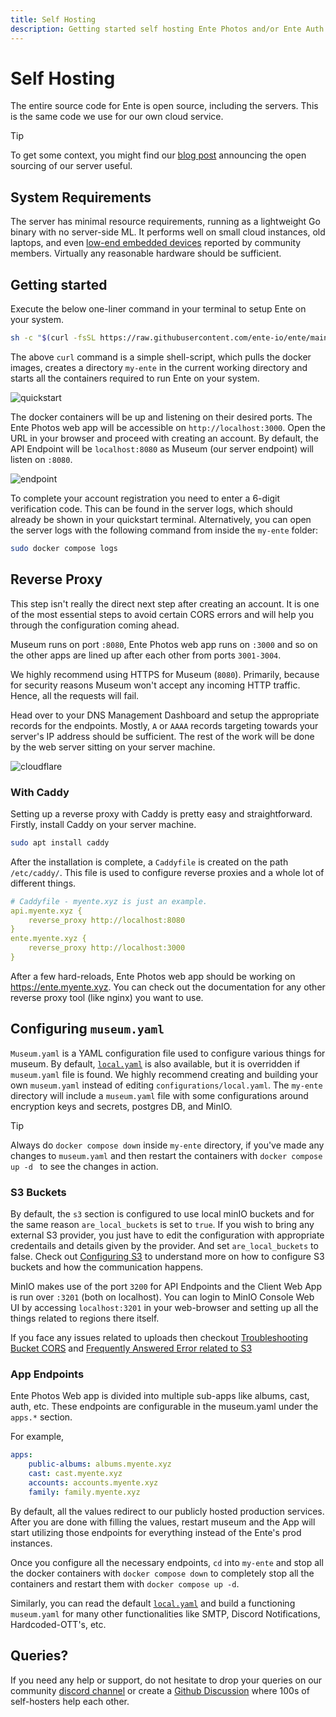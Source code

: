 ```yaml
---
title: Self Hosting
description: Getting started self hosting Ente Photos and/or Ente Auth
---
```


# Self Hosting

The entire source code for Ente is open source, including the servers. This is
the same code we use for our own cloud service.

> [!TIP]
>
> To get some context, you might find our
> [blog post](https://ente.io/blog/open-sourcing-our-server/) announcing the
> open sourcing of our server useful.


## System Requirements 

The server has minimal resource requirements, running as a lightweight Go binary 
with no server-side ML. It performs well on small cloud instances, old laptops,
and even [low-end embedded devices](https://github.com/ente-io/ente/discussions/594) 
reported by community members. Virtually any reasonable hardware should be sufficient.

## Getting started

Execute the below one-liner command in your terminal to setup Ente on your system. 

```sh
sh -c "$(curl -fsSL https://raw.githubusercontent.com/ente-io/ente/main/server/quickstart.sh)"
```

The above `curl` command is a simple shell-script, which pulls the docker images, 
creates a directory `my-ente` in the current working directory and starts all the 
containers required to run Ente on your system.

![quickstart](/quickstart.png)

The docker containers will be up and listening on their desired ports. The Ente Photos 
web app will be accessible on `http://localhost:3000`. Open the URL in your browser 
and proceed with creating an account. By default, the API Endpoint will be `localhost:8080`
as Museum (our server endpoint) will listen on `:8080`.

![endpoint](/endpoint.png)

To complete your account registration you need to enter a 6-digit verification code. 
This can be found in the server logs, which should already be shown in your quickstart
terminal. Alternatively, you can open the server logs with the following command from 
inside the `my-ente` folder:

```sh 
sudo docker compose logs
```

## Reverse Proxy

This step isn't really the direct next step after creating an account. It is
one of the most essential steps to avoid certain CORS errors and will help you through 
the configuration coming ahead. 

Museum runs on port `:8080`, Ente Photos web app runs on `:3000` and so on the other apps
are lined up after each other from ports `3001-3004`.

We highly recommend using HTTPS for Museum (`8080`). Primarily, because for security reasons Museum
won't accept any incoming HTTP traffic. Hence, all the requests will fail.

Head over to your DNS Management Dashboard and setup the appropriate records for the endpoints.
Mostly, `A` or `AAAA` records targeting towards your server's IP address should be sufficient. The rest of the work
will be done by the web server sitting on your server machine.

![cloudflare](/cloudflare.png)

### With Caddy

Setting up a reverse proxy with Caddy is pretty easy and straightforward. Firstly, install Caddy
on your server machine. 

```sh
sudo apt install caddy
``` 

After the installation is complete, a `Caddyfile` is created on the path `/etc/caddy/`. This file is
used to configure reverse proxies and a whole lot of different things. 

```yaml 
# Caddyfile - myente.xyz is just an example.
api.myente.xyz {
    reverse_proxy http://localhost:8080
}
ente.myente.xyz {
    reverse_proxy http://localhost:3000
}
```

After a few hard-reloads, Ente Photos web app should be working on https://ente.myente.xyz. You can check out
the documentation for any other reverse proxy tool (like nginx) you want to use. 

## Configuring `museum.yaml`

`Museum.yaml` is a YAML configuration file used to configure various things for museum. 
By default, [`local.yaml`](https://github.com/ente-io/ente/tree/main/server/configurations/local.yaml) 
is also available, but  it is overridden if `museum.yaml` file is found. We highly 
recommend creating and building your own `museum.yaml` instead of editing `configurations/local.yaml`. 
The `my-ente` directory will include a `museum.yaml` file with some configurations around encryption 
keys and secrets, postgres DB, and MinIO.

> [!TIP]
> Always do `docker compose down` inside `my-ente` directory, if you've made any changes to `museum.yaml`
> and then restart the containers with `docker compose up -d ` to see the changes in action.

### S3 Buckets

By default, the `s3` section is configured to use local minIO buckets and for the same reason 
`are_local_buckets`  is set to `true`.  If you wish to bring any external S3 provider, 
you just have to edit the configuration with appropriate credentails and details given by the provider. 
And set `are_local_buckets` to false.  Check out [Configuring S3](/self-hosting/guides/configuring-s3.md) 
to understand more on how to configure S3 buckets and how the communication happens.

MinIO makes use of the port `3200` for API Endpoints and the Client Web App is run over `:3201` 
(both on localhost). You can login to MinIO Console Web UI by accessing `localhost:3201` in your web-browser
and setting up all the things related to regions there itself.

If you face any issues related to uploads then checkout 
[Troubleshooting Bucket CORS](/self-hosting/troubleshooting/bucket-cors) and 
[Frequently Answered Error related to S3](/self-hosting/guides/configuring-s3#fae-frequently-answered-errors)

### App Endpoints

Ente Photos Web app is divided into multiple sub-apps like albums, cast, auth, etc.
These endpoints are configurable in the museum.yaml under the `apps.*` section.

For example, 

```yaml
apps:
    public-albums: albums.myente.xyz
    cast: cast.myente.xyz
    accounts: accounts.myente.xyz
    family: family.myente.xyz
```

By default, all the values redirect to our publicly hosted production services. 
After you are done with filling the values, restart museum and the App will start utilizing
those endpoints for everything instead of the Ente's prod instances.

Once you configure all the necessary endpoints, `cd` into `my-ente` and  stop all the docker 
containers with `docker compose down` to completely stop all the containers and restart them 
with `docker compose up -d`. 

Similarly, you can read the default [`local.yaml`](https://github.com/ente-io/ente/tree/main/server/configurations/local.yaml) 
and build a functioning `museum.yaml` for many other functionalities like SMTP, Discord
Notifications, Hardcoded-OTT's, etc.

## Queries?

If you need any help or support, do not hesitate to drop your queries on our community
[discord channel](https://discord.gg/z2YVKkycX3) or create a 
[Github Discussion](https://github.com/ente-io/ente/discussions) where 100s of self-hosters help each other.